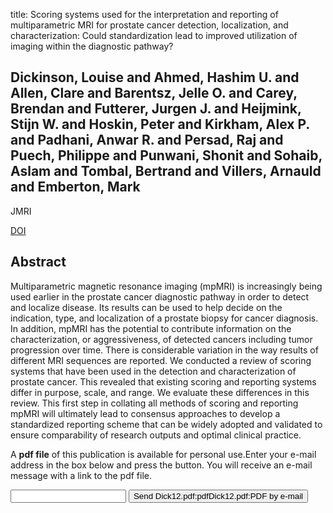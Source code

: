 title: Scoring systems used for the interpretation and reporting of multiparametric MRI for prostate cancer detection, localization, and characterization: Could standardization lead to improved utilization of imaging within the diagnostic pathway?

## Dickinson, Louise and Ahmed, Hashim U. and Allen, Clare and Barentsz, Jelle O. and Carey, Brendan and Futterer, Jurgen J. and Heijmink, Stijn W. and Hoskin, Peter and Kirkham, Alex P. and Padhani, Anwar R. and Persad, Raj and Puech, Philippe and Punwani, Shonit and Sohaib, Aslam and Tombal, Bertrand and Villers, Arnauld and Emberton, Mark
JMRI

<a href="https://doi.org/10.1002/jmri.23689">DOI</a>

## Abstract
Multiparametric magnetic resonance imaging (mpMRI) is increasingly being used earlier in the prostate cancer diagnostic pathway in order to detect and localize disease. Its results can be used to help decide on the indication, type, and localization of a prostate biopsy for cancer diagnosis. In addition, mpMRI has the potential to contribute information on the characterization, or aggressiveness, of detected cancers including tumor progression over time. There is considerable variation in the way results of different MRI sequences are reported. We conducted a review of scoring systems that have been used in the detection and characterization of prostate cancer. This revealed that existing scoring and reporting systems differ in purpose, scale, and range. We evaluate these differences in this review. This first step in collating all methods of scoring and reporting mpMRI will ultimately lead to consensus approaches to develop a standardized reporting scheme that can be widely adopted and validated to ensure comparability of research outputs and optimal clinical practice.

A <b>pdf file</b> of this publication is available for personal use.Enter your e-mail address in the box below and press the button. You will receive an e-mail message with a link to the pdf file.
<form action="sender.php">  <input type="text" name="email">  <input type="submit" value="Send Dick12.pdf:pdfDick12.pdf:PDF by e-mail"></form>